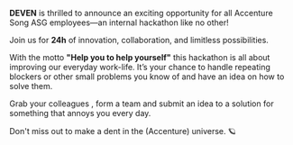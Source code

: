 **DEVEN** is thrilled to announce an exciting opportunity for all Accenture Song ASG employees—an internal hackathon like no other!
  

Join us for **24h** of innovation, collaboration, and limitless possibilities.

With the motto **"Help you to help yourself"** this hackathon is all about improving our everyday work-life. It’s your chance to handle repeating blockers or other small problems you know of and have an idea on how to solve them.  

Grab your colleagues , form a team and submit an idea to a solution for something that annoys you every day.

Don't miss out to make a dent in the (Accenture) universe. <span aria-hidden="true">🪐</span> 
